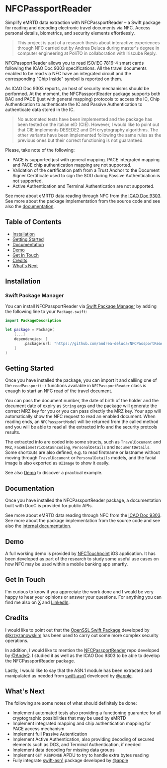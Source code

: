 # NFCPassportReader

Simplify eMRTD data extraction with NFCPassportReader – a Swift package for reading and decoding electronic travel documents via NFC. 
Access personal details, biometrics, and security elements effortlessly.

> This project is part of a research thesis about interactive experiences through NFC carried out by Andrea Deluca during
master's degree in computer engineering at PoliTO in collaboration with Iriscube Reply.

NFCPassportReader allows you to read ISO/IEC 7816-4 smart cards following the ICAO Doc 9303 specifications. All the travel documents
enabled to be read via NFC have an integrated circuit and the corresponding "Chip Inside" symbol is reported on them.

As ICAO Doc 9303 reports, an host of security mechanisms should be performed. At the moment, the NFCPassportReader package supports 
both BAC and PACE (just with general mapping) protocols to access the IC, Chip Authentication to authenticate the IC and 
Passive Authentication to authenticate data stored in the IC.

> No automated tests have been implemented and the package has been tested on the italian eID (CIE). 
However, I would like to point out that CIE implements DESEDE2 and DH cryptography algorithms. The other variants have been
implemented following the same rules as the previous ones but their correct functioning is not guaranteed.

Please, take note of the following:

 - PACE is supported just with general mapping. PACE integrated mapping and PACE chip authentication mapping are not supported.
 - Validation of the certification path from a Trust Anchor to the Document Signer Certificate used to sign the SOD 
during Passive Authentication is not supported.
 - Active Authentication and Terminal Authentication are not supported.

See more about eMRTD data reading through NFC from the [ICAO Doc 9303](https://www.icao.int/publications/pages/publication.aspx?docnum=9303).
See more about the package implementation from the source code and see also the [documentation]().

## Table of Contents

- [Installation](#installation)
- [Getting Started](#getting-started)
- [Documentation](#documentation)
- [Demo](#demo)
- [Get In Touch](#get-in-touch)
- [Credits](#credits)
- [What's Next](#whats-next)

## Installation

### Swift Package Manager

You can install NFCPassportReader via [Swift Package Manager](https://swift.org/package-manager/) by adding 
the following line to your `Package.swift`:

```swift
import PackageDescription

let package = Package(
    [...]
    dependencies: [
        .package(url: "https://github.com/andrea-deluca/NFCPassportReader.git", from: "0.1.0"),
    ]
)
```

## Getting Started

Once you have installed the package, you can import it and calliing one of the `readPassport(:)` functions available in `NFCPassportReader` class is enaugh
to start an NFC read of the travel document.

You can pass the document number, the date of birth of the holder and the document date of expiry as `String` args and the package
will generate the correct MRZ key for you or you can pass directly the MRZ key. Your app will automatically show the NFC request to read
an enabled document. When reading ends, an `NFCPassportModel` will be returned from the called method and you will be able to read all the extracted info
and the security protcols results.

The extracted info are coded into some structs, such as `TravelDocument` and `MRZ`, `FaceBiometricDataEncoding`, `PersonalDetails` and `DocumentDetails`.
Some shortcuts are also defined, e.g. to read firstname or lastname without moving through `TravelDocument` or `PersonalDetails` models, and the facial image
is also exported as `UIImage` to show it easily.

See also [Demo](#demo) to discover a practical example.

## Documentation

Once you have installed the NFCPassportReader package, a documentation built with DocC is provided for public APIs.

See more about eMRTD data reading through NFC from the [ICAO Doc 9303](https://www.icao.int/publications/pages/publication.aspx?docnum=9303).
See more about the package implementation from the source code and see also the [internal documentation]().

## Demo

A full working demo is provided by [NFCTouchpoint](https://github.com/andrea-deluca/NFC-Touchpoint) iOS application. It has been developed 
as part of the research to study some useful use cases on how NFC may be used within a mobile banking app smartly.

## Get In Touch

I'm curious to know if you appreciate the work done and I would be very happy to hear your opinions or answer your questions. 
For anything you can find me also on [X](https://twitter.com/deeelux_) and [LinkedIn](https://www.linkedin.com/in/andrea-deluca-022b1820b/).

## Credits

I would like to point out that the [OpenSSL Swift Package](https://github.com/krzyzanowskim/OpenSSL) 
developed by [@krzyzanowskim](https://github.com/krzyzanowskim) has been used to carry out some more complex security operations.

In addition, I would like to mention the [NFCPassportReader](https://github.com/AndyQ/NFCPassportReader) repo 
developed by [@AndyQ](https://github.com/AndyQ). I studied it as well as the ICAO Doc 9303 to be able to develop the NFCPassportReader package.

Lastly, I would like to say that the ASN.1 module has been extracted and manipulated as needed 
from [swift-asn1](https://github.com/apple/swift-asn1) developed by [@apple](https://github.com/apple). 

## What's Next

The following are some notes of what should definitely be done:

- Implement automated tests also providing a functioning guarantee for all cryptographic possibilities that may be used by eMRTD
- Implement integrated mapping and chip authentication mapping for PACE access mechanism
- Implement full Passive Autentication
- Implement Active Authentication, also providing decoding of secured elements such as DG3, and Terminal Authentication, if needed 
- Implement data decoding for missing data groups
- Implement `GET RESPONSE` APDU to try to handle extra bytes reading
- Fully integrate [swift-asn1](https://github.com/apple/swift-asn1) package developed by [@apple](https://github.com/apple)
